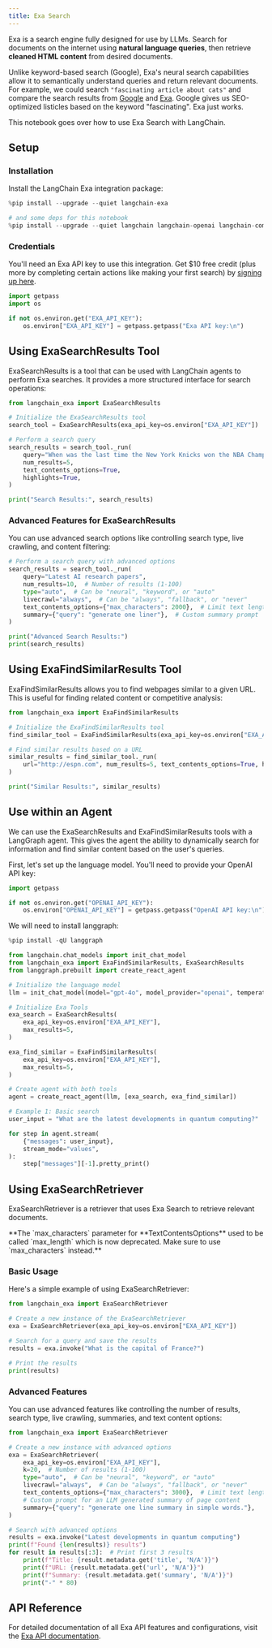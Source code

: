 ```yaml
---
title: Exa Search
---
```


Exa is a search engine fully designed for use by LLMs. Search for documents on the internet using **natural language queries**, then retrieve **cleaned HTML content** from desired documents.

Unlike keyword-based search (Google), Exa's neural search capabilities allow it to semantically understand queries and return relevant documents. For example, we could search `"fascinating article about cats"` and compare the search results from [Google](https://www.google.com/search?q=fascinating+article+about+cats) and [Exa](https://search.exa.ai/search?q=fascinating%20article%20about%20cats&autopromptString=Here%20is%20a%20fascinating%20article%20about%20cats%3A). Google gives us SEO-optimized listicles based on the keyword "fascinating". Exa just works.

This notebook goes over how to use Exa Search with LangChain.

## Setup

### Installation

Install the LangChain Exa integration package:

```python
%pip install --upgrade --quiet langchain-exa 

# and some deps for this notebook
%pip install --upgrade --quiet langchain langchain-openai langchain-community
```

### Credentials

You'll need an Exa API key to use this integration. Get $10 free credit (plus more by completing certain actions like making your first search) by [signing up here](https://dashboard.exa.ai/).

```python
import getpass
import os

if not os.environ.get("EXA_API_KEY"):
    os.environ["EXA_API_KEY"] = getpass.getpass("Exa API key:\n")
```

## Using ExaSearchResults Tool

ExaSearchResults is a tool that can be used with LangChain agents to perform Exa searches. It provides a more structured interface for search operations:

```python
from langchain_exa import ExaSearchResults

# Initialize the ExaSearchResults tool
search_tool = ExaSearchResults(exa_api_key=os.environ["EXA_API_KEY"])

# Perform a search query
search_results = search_tool._run(
    query="When was the last time the New York Knicks won the NBA Championship?",
    num_results=5,
    text_contents_options=True,
    highlights=True,
)

print("Search Results:", search_results)
```

### Advanced Features for ExaSearchResults

You can use advanced search options like controlling search type, live crawling, and content filtering:

```python
# Perform a search query with advanced options
search_results = search_tool._run(
    query="Latest AI research papers",
    num_results=10,  # Number of results (1-100)
    type="auto",  # Can be "neural", "keyword", or "auto"
    livecrawl="always",  # Can be "always", "fallback", or "never"
    text_contents_options={"max_characters": 2000},  # Limit text length
    summary={"query": "generate one liner"},  # Custom summary prompt
)

print("Advanced Search Results:")
print(search_results)
```

## Using ExaFindSimilarResults Tool

ExaFindSimilarResults allows you to find webpages similar to a given URL. This is useful for finding related content or competitive analysis:

```python
from langchain_exa import ExaFindSimilarResults

# Initialize the ExaFindSimilarResults tool
find_similar_tool = ExaFindSimilarResults(exa_api_key=os.environ["EXA_API_KEY"])

# Find similar results based on a URL
similar_results = find_similar_tool._run(
    url="http://espn.com", num_results=5, text_contents_options=True, highlights=True
)

print("Similar Results:", similar_results)
```

## Use within an Agent

We can use the ExaSearchResults and ExaFindSimilarResults tools with a LangGraph agent. This gives the agent the ability to dynamically search for information and find similar content based on the user's queries.

First, let's set up the language model. You'll need to provide your OpenAI API key:

```python
import getpass

if not os.environ.get("OPENAI_API_KEY"):
    os.environ["OPENAI_API_KEY"] = getpass.getpass("OpenAI API key:\n")
```

We will need to install langgraph:

```python
%pip install -qU langgraph
```

```python
from langchain.chat_models import init_chat_model
from langchain_exa import ExaFindSimilarResults, ExaSearchResults
from langgraph.prebuilt import create_react_agent

# Initialize the language model
llm = init_chat_model(model="gpt-4o", model_provider="openai", temperature=0)

# Initialize Exa Tools
exa_search = ExaSearchResults(
    exa_api_key=os.environ["EXA_API_KEY"],
    max_results=5,
)

exa_find_similar = ExaFindSimilarResults(
    exa_api_key=os.environ["EXA_API_KEY"],
    max_results=5,
)

# Create agent with both tools
agent = create_react_agent(llm, [exa_search, exa_find_similar])

# Example 1: Basic search
user_input = "What are the latest developments in quantum computing?"

for step in agent.stream(
    {"messages": user_input},
    stream_mode="values",
):
    step["messages"][-1].pretty_print()
```

## Using ExaSearchRetriever

ExaSearchRetriever is a retriever that uses Exa Search to retrieve relevant documents.

<Note>
**The `max_characters` parameter for **TextContentsOptions** used to be called `max_length` which is now deprecated. Make sure to use `max_characters` instead.**

</Note>

### Basic Usage

Here's a simple example of using ExaSearchRetriever:

```python
from langchain_exa import ExaSearchRetriever

# Create a new instance of the ExaSearchRetriever
exa = ExaSearchRetriever(exa_api_key=os.environ["EXA_API_KEY"])

# Search for a query and save the results
results = exa.invoke("What is the capital of France?")

# Print the results
print(results)
```

### Advanced Features

You can use advanced features like controlling the number of results, search type, live crawling, summaries, and text content options:

```python
from langchain_exa import ExaSearchRetriever

# Create a new instance with advanced options
exa = ExaSearchRetriever(
    exa_api_key=os.environ["EXA_API_KEY"],
    k=20,  # Number of results (1-100)
    type="auto",  # Can be "neural", "keyword", or "auto"
    livecrawl="always",  # Can be "always", "fallback", or "never"
    text_contents_options={"max_characters": 3000},  # Limit text length
    # Custom prompt for an LLM generated summary of page content
    summary={"query": "generate one line summary in simple words."},
)

# Search with advanced options
results = exa.invoke("Latest developments in quantum computing")
print(f"Found {len(results)} results")
for result in results[:3]:  # Print first 3 results
    print(f"Title: {result.metadata.get('title', 'N/A')}")
    print(f"URL: {result.metadata.get('url', 'N/A')}")
    print(f"Summary: {result.metadata.get('summary', 'N/A')}")
    print("-" * 80)
```

## API Reference

For detailed documentation of all Exa API features and configurations, visit the [Exa API documentation](https://docs.exa.ai/).
